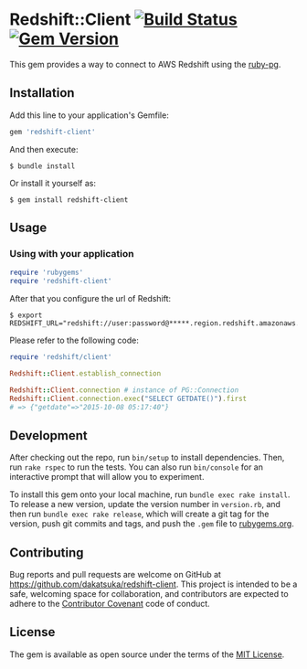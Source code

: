 # Redshift::Client [![Build Status](https://travis-ci.org/dakatsuka/redshift-client.svg)](https://travis-ci.org/dakatsuka/redshift-client) [![Gem Version](https://badge.fury.io/rb/redshift-client.svg)](https://badge.fury.io/rb/redshift-client)

This gem provides a way to connect to AWS Redshift using the [ruby-pg](https://github.com/ged/ruby-pg).

## Installation

Add this line to your application's Gemfile:

```ruby
gem 'redshift-client'
```

And then execute:

    $ bundle install

Or install it yourself as:

    $ gem install redshift-client

## Usage

### Using with your application

```ruby
require 'rubygems'
require 'redshift-client'
```

After that you configure the url of Redshift:

```
$ export REDSHIFT_URL="redshift://user:password@*****.region.redshift.amazonaws.com:5439/dbname"
```

Please refer to the following code:

```ruby
require 'redshift/client'

Redshift::Client.establish_connection

Redshift::Client.connection # instance of PG::Connection
Redshift::Client.connection.exec("SELECT GETDATE()").first
# => {"getdate"=>"2015-10-08 05:17:40"}
```

## Development

After checking out the repo, run `bin/setup` to install dependencies. Then, run `rake rspec` to run the tests. You can also run `bin/console` for an interactive prompt that will allow you to experiment.

To install this gem onto your local machine, run `bundle exec rake install`. To release a new version, update the version number in `version.rb`, and then run `bundle exec rake release`, which will create a git tag for the version, push git commits and tags, and push the `.gem` file to [rubygems.org](https://rubygems.org).

## Contributing

Bug reports and pull requests are welcome on GitHub at https://github.com/dakatsuka/redshift-client. This project is intended to be a safe, welcoming space for collaboration, and contributors are expected to adhere to the [Contributor Covenant](contributor-covenant.org) code of conduct.


## License

The gem is available as open source under the terms of the [MIT License](http://opensource.org/licenses/MIT).

